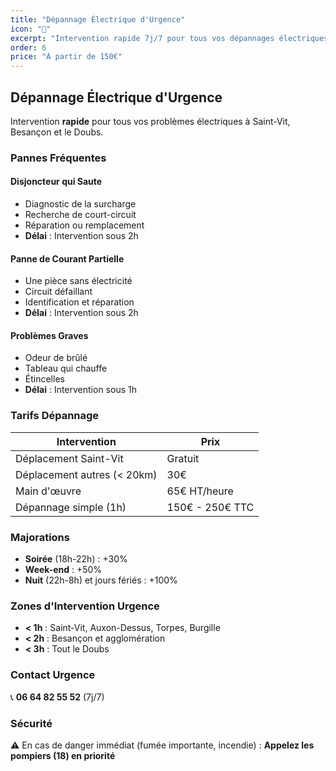 ```yaml
---
title: "Dépannage Électrique d'Urgence"
icon: "🔧"
excerpt: "Intervention rapide 7j/7 pour tous vos dépannages électriques : disjoncteur qui saute, panne de courant, odeur de brûlé."
order: 6
price: "À partir de 150€"
---
```


## Dépannage Électrique d'Urgence

Intervention **rapide** pour tous vos problèmes électriques à Saint-Vit, Besançon et le Doubs.

### Pannes Fréquentes

#### Disjoncteur qui Saute
- Diagnostic de la surcharge
- Recherche de court-circuit
- Réparation ou remplacement
- **Délai** : Intervention sous 2h

#### Panne de Courant Partielle
- Une pièce sans électricité
- Circuit défaillant
- Identification et réparation
- **Délai** : Intervention sous 2h

#### Problèmes Graves
- Odeur de brûlé
- Tableau qui chauffe
- Étincelles
- **Délai** : Intervention sous 1h

### Tarifs Dépannage

| Intervention | Prix |
|--------------|------|
| Déplacement Saint-Vit | Gratuit |
| Déplacement autres (< 20km) | 30€ |
| Main d'œuvre | 65€ HT/heure |
| Dépannage simple (1h) | 150€ - 250€ TTC |

### Majorations

- **Soirée** (18h-22h) : +30%
- **Week-end** : +50%
- **Nuit** (22h-8h) et jours fériés : +100%

### Zones d'Intervention Urgence

- **< 1h** : Saint-Vit, Auxon-Dessus, Torpes, Burgille
- **< 2h** : Besançon et agglomération
- **< 3h** : Tout le Doubs

### Contact Urgence

📞 **06 64 82 55 52** (7j/7)

### Sécurité

⚠️ En cas de danger immédiat (fumée importante, incendie) : **Appelez les pompiers (18) en priorité**
